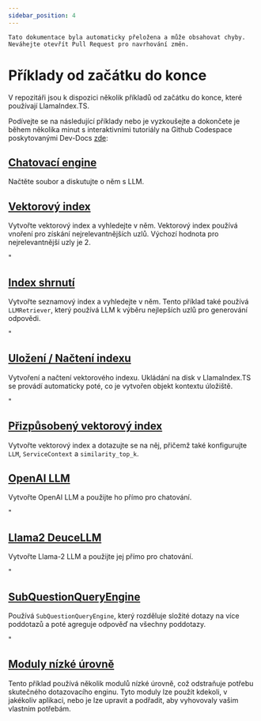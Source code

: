 ```yaml
---
sidebar_position: 4
---
```


`Tato dokumentace byla automaticky přeložena a může obsahovat chyby. Neváhejte otevřít Pull Request pro navrhování změn.`

# Příklady od začátku do konce

V repozitáři jsou k dispozici několik příkladů od začátku do konce, které používají LlamaIndex.TS.

Podívejte se na následující příklady nebo je vyzkoušejte a dokončete je během několika minut s interaktivními tutoriály na Github Codespace poskytovanými Dev-Docs [zde](https://codespaces.new/team-dev-docs/lits-dev-docs-playground?devcontainer_path=.devcontainer%2Fjavascript_ltsquickstart%2Fdevcontainer.json):

## [Chatovací engine](https://github.com/run-llama/LlamaIndexTS/blob/main/examples/chatEngine.ts)

Načtěte soubor a diskutujte o něm s LLM.

## [Vektorový index](https://github.com/run-llama/LlamaIndexTS/blob/main/examples/vectorIndex.ts)

Vytvořte vektorový index a vyhledejte v něm. Vektorový index používá vnoření pro získání nejrelevantnějších uzlů. Výchozí hodnota pro nejrelevantnější uzly je 2.

"

## [Index shrnutí](https://github.com/run-llama/LlamaIndexTS/blob/main/examples/summaryIndex.ts)

Vytvořte seznamový index a vyhledejte v něm. Tento příklad také používá `LLMRetriever`, který používá LLM k výběru nejlepších uzlů pro generování odpovědi.

"

## [Uložení / Načtení indexu](https://github.com/run-llama/LlamaIndexTS/blob/main/examples/storageContext.ts)

Vytvoření a načtení vektorového indexu. Ukládání na disk v LlamaIndex.TS se provádí automaticky poté, co je vytvořen objekt kontextu úložiště.

"

## [Přizpůsobený vektorový index](https://github.com/run-llama/LlamaIndexTS/blob/main/examples/vectorIndexCustomize.ts)

Vytvořte vektorový index a dotazujte se na něj, přičemž také konfigurujte `LLM`, `ServiceContext` a `similarity_top_k`.

## [OpenAI LLM](https://github.com/run-llama/LlamaIndexTS/blob/main/examples/openai.ts)

Vytvořte OpenAI LLM a použijte ho přímo pro chatování.

"

## [Llama2 DeuceLLM](https://github.com/run-llama/LlamaIndexTS/blob/main/examples/llamadeuce.ts)

Vytvořte Llama-2 LLM a použijte jej přímo pro chatování.

"

## [SubQuestionQueryEngine](https://github.com/run-llama/LlamaIndexTS/blob/main/examples/subquestion.ts)

Používá `SubQuestionQueryEngine`, který rozděluje složité dotazy na více poddotazů a poté agreguje odpověď na všechny poddotazy.

"

## [Moduly nízké úrovně](https://github.com/run-llama/LlamaIndexTS/blob/main/examples/lowlevel.ts)

Tento příklad používá několik modulů nízké úrovně, což odstraňuje potřebu skutečného dotazovacího enginu. Tyto moduly lze použít kdekoli, v jakékoliv aplikaci, nebo je lze upravit a podřadit, aby vyhovovaly vašim vlastním potřebám.
